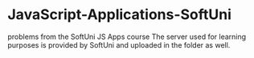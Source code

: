 # JavaScript-Applications-SoftUni
problems from the SoftUni JS Apps course 
The server used for learning purposes is provided by SoftUni and uploaded in the folder as well.
